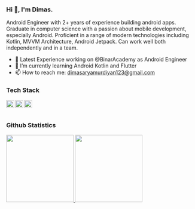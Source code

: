 ### Hi 👋, I'm Dimas.

Android Engineer with 2+ years of experience building android apps. Graduate in computer science with a passion about mobile development, especially Android. Proficient in a range of modern technologies including Kotlin, MVVM Architecture, Android Jetpack. Can work well both independently and in a team.

- 🔭 Latest Experience working on @BinarAcademy as Android Engineer
- 🌱 I’m currently learning Android Kotlin and Flutter
- 📫 How to reach me: dimasaryamurdiyan123@gmail.com

### Tech Stack
  <a href="#"><img align="left" alt="Kotlin" title="Kotlin" width="21px" src="https://upload.wikimedia.org/wikipedia/commons/0/06/Kotlin_Icon.svg" /></a>
  <a href="#"><img align="left" alt="Android" title="Android" width="21px" src="https://upload.wikimedia.org/wikipedia/commons/3/31/Android_robot_head.svg" /></a>
  <a href="#"><img align="left" alt="Dart" title="Dart" width="21px" src="https://upload.wikimedia.org/wikipedia/commons/a/a2/Dart_programming_language_logo_icon.svg" /></a>
  <br>
  <br>

### Github Statistics
<p align="left">
<a href="https://github.com/dimasaryamurdiyan">
  <img height="180em" src="https://github-readme-stats-eight-theta.vercel.app/api?username=dimasaryamurdiyan&show_icons=true&theme=algolia&include_all_commits=true&count_private=true"/>
  <img height="180em" src="https://github-readme-stats-eight-theta.vercel.app/api/top-langs/?username=dimasaryamurdiyan&layout=compact&langs_count=8&theme=algolia"/>
</a>
</p>

